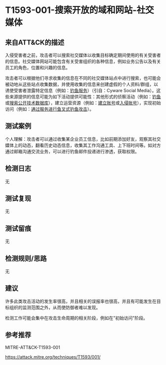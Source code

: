 # T1593-001-搜索开放的域和网站-社交媒体

## 来自ATT&CK的描述

入侵受害者之前，攻击者可以搜索社交媒体以收集目标确定期间使用的有关受害者的信息。社交媒体网站可能包含有关受害组织的各种信息，例如业务公告以及有关员工的角色，位置和兴趣的信息。

攻击者可以根据他们寻求收集的信息在不同的社交媒体站点中进行搜索，也可能会被动地从这些站点收集数据，并使用收集的信息来创建虚假的个人资料/群组，以诱使受害者泄露特定信息（例如：[钓鱼服务](https://contribute.knowledge.qihoo.net/detail/technique/T1598/001)）（引自：Cyware Social Media）。这些来源提供的信息可能为如下活动提供可能性：其他形式的侦察活动（例如：[钓鱼](https://contribute.knowledge.qihoo.net/detail/technique/T1598)或[搜索公开技术数据库](https://contribute.knowledge.qihoo.net/detail/technique/T1596)），建立运营资源（例如：[建立账号](https://contribute.knowledge.qihoo.net/detail/technique/T1585)或[入侵账号](https://contribute.knowledge.qihoo.net/detail/technique/T1586)），实现初始访问（例如：[通过服务进行鱼叉式钓鱼攻击](https://contribute.knowledge.qihoo.net/detail/technique/T1566.003)）。

## 测试案例

个人理解：攻击者可以通过收集某企业员工信息，比如前期添加好友，观察其社交媒体上的动态，翻看历史动态信息，收集其工作沟通工具、上下班时间等。如对方通过邮箱沟通交流业务，可以进行钓鱼邮件投递进行渗透，获取权限。

## 检测日志

无

## 测试复现

无

## 测试留痕

无

## 检测规则/思路

无

## 建议

许多此类攻击活动的发生率很高，并且相关的误报率也很高，并且有可能发生在目标组织的监测范围之外，从而使防御者难以发现。

检测工作可能会集中在攻击生命周期的相关阶段，例如在"初始访问"阶段。

## 参考推荐

MITRE-ATT&CK-T1593-001

<https://attack.mitre.org/techniques/T1593/001/>
